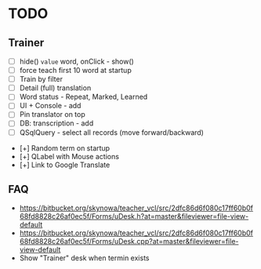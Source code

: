 # TODO

## Trainer

- [ ] hide() `value` word, onClick - show()
- [ ] force teach first 10 word at startup
- [ ] Train by filter
- [ ] Detail (full) translation
- [ ] Word status - Repeat, Marked, Learned
- [ ] UI + Console - add
- [ ] Pin translator on top
- [ ] DB: transcription - add
- [ ] QSqlQuery - select all records (move forward/backward)

- [+] Random term on startup
- [+] QLabel with Mouse actions
- [+] Link to Google Translate

## FAQ

- https://bitbucket.org/skynowa/teacher_vcl/src/2dfc86d6f080c17ff60b0f68fd8828c26af0ec5f/Forms/uDesk.h?at=master&fileviewer=file-view-default
- https://bitbucket.org/skynowa/teacher_vcl/src/2dfc86d6f080c17ff60b0f68fd8828c26af0ec5f/Forms/uDesk.cpp?at=master&fileviewer=file-view-default
- Show "Trainer" desk when termin exists
